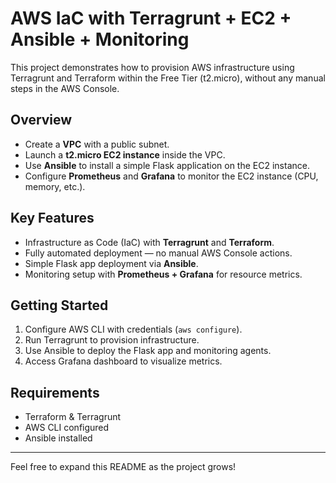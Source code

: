 # AWS IaC with Terragrunt + EC2 + Ansible + Monitoring

This project demonstrates how to provision AWS infrastructure using Terragrunt and Terraform within the Free Tier (t2.micro), without any manual steps in the AWS Console.

## Overview

- Create a **VPC** with a public subnet.
- Launch a **t2.micro EC2 instance** inside the VPC.
- Use **Ansible** to install a simple Flask application on the EC2 instance.
- Configure **Prometheus** and **Grafana** to monitor the EC2 instance (CPU, memory, etc.).

## Key Features

- Infrastructure as Code (IaC) with **Terragrunt** and **Terraform**.
- Fully automated deployment — no manual AWS Console actions.
- Simple Flask app deployment via **Ansible**.
- Monitoring setup with **Prometheus + Grafana** for resource metrics.

## Getting Started

1. Configure AWS CLI with credentials (`aws configure`).
2. Run Terragrunt to provision infrastructure.
3. Use Ansible to deploy the Flask app and monitoring agents.
4. Access Grafana dashboard to visualize metrics.

## Requirements

- Terraform & Terragrunt
- AWS CLI configured
- Ansible installed

---

Feel free to expand this README as the project grows!
